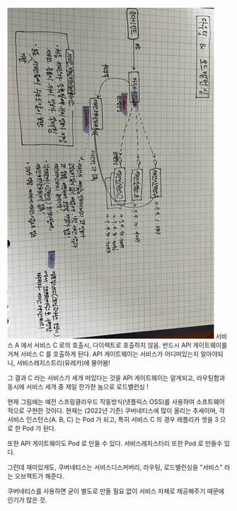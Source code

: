 ![img_14.png](img_14.png)
서비스 A 에서 서비스 C 로의 호출시, 다이렉트로 호출하지 않음. 반드시 API 게이트웨이를 거쳐 서비스 C 를 호출하게 된다.
API 게이트웨이는 서비스가 어디떠있는지 알아야되니, 서비스레지스트리(유레카)에 물어봄!

그 결과 C 라는 서비스가 세개 떠있다는 것을 API 게이트웨이는 알게되고, 라우팅함과 동시에 서비스 세개 중 제일 한가한 놈으로 로드밸런싱 !

현재 그림에는 예전 스프링클라우드 작동방식(넷플릭스 OSS)를 사용하여 소프트웨어적으로 구현한 것이다. 현재는 (2022년 기준) 쿠버네티스에 많이 올리는 추세이며, 
각 서비스 인스턴스(A. B, C) 는 Pod 가 되고, 특히 서비스 C 의 경우 레플리카 셋을 3 으로 한 Pod 가 된다.

또한 API 게이트웨이도 Pod 로 만들 수 있다. 서비스레지스터리 또한 Pod 로 만들수 있다.

그런데 재미있게도, 쿠버네티스는 서비스디스커버리, 라우팅, 로드밸런싱을 "서비스" 라는 오브젝트가 해준다. 

쿠버네티스를 사용하면 굳이 별도로 만들 필요 없이 서비스 자체로 제공해주기 때문에 인기가 많은 것.



